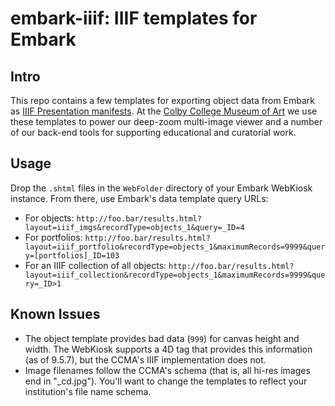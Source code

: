 embark-iiif: IIIF templates for Embark
======================================

Intro
-----

This repo contains a few templates for exporting object data from Embark as [IIIF Presentation manifests](http://iiif.io/api/presentation/2.1). At the [Colby College Museum of Art](http://colby.edu/museum) we use these templates to power our deep-zoom multi-image viewer and a number of our back-end tools for supporting educational and curatorial work.

Usage
-----

Drop the `.shtml` files in the `WebFolder` directory of your Embark WebKiosk instance. From there, use Embark's data template query URLs:
- For objects: `http://foo.bar/results.html?layout=iiif_imgs&recordType=objects_1&query=_ID=4`
- For portfolios: `http://foo.bar/results.html?layout=iiif_portfolio&recordType=objects_1&maximumRecords=9999&query=[portfolios]_ID=103`
- For an IIIF collection of all objects: `http://foo.bar/results.html?layout=iiif_collection&recordType=objects_1&maximumRecords=9999&query=_ID>1`

Known Issues
------------

- The object template provides bad data (`999`) for canvas height and width. The WebKiosk supports a 4D tag that provides this information (as of 9.5.7), but the CCMA's IIIF implementation does not.
- Image filenames follow the CCMA's schema (that is, all hi-res images end in "_cd.jpg"). You'll want to change the templates to reflect your institution's file name schema.
